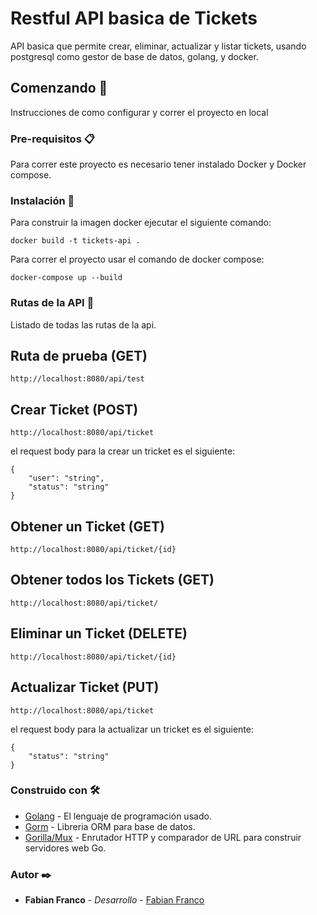 # Restful API basica de Tickets

API basica que permite crear, eliminar, actualizar y listar tickets, usando postgresql como gestor de base de datos, golang, y docker.

## Comenzando 🚀

Instrucciones de como configurar y correr el proyecto en local

### Pre-requisitos 📋

Para correr este proyecto es necesario tener instalado Docker y Docker compose.

### Instalación 🔧

Para construir la imagen docker ejecutar el siguiente comando:

```
docker build -t tickets-api . 
```

Para correr el proyecto usar el comando de docker compose:

```
docker-compose up --build
```

### Rutas de la API 🚀

Listado de todas las rutas de la api.

## Ruta de prueba (GET)

```
http://localhost:8080/api/test
```

## Crear Ticket (POST)

```
http://localhost:8080/api/ticket
```
el request body para la crear un tricket es el siguiente:

```
{
    "user": "string",
    "status": "string"
}
```

## Obtener un Ticket (GET)

```
http://localhost:8080/api/ticket/{id}
```

## Obtener todos los Tickets (GET)

```
http://localhost:8080/api/ticket/
```

## Eliminar un Ticket (DELETE)

```
http://localhost:8080/api/ticket/{id}
```

## Actualizar Ticket (PUT)

```
http://localhost:8080/api/ticket
```
el request body para la actualizar un tricket es el siguiente:

```
{
    "status": "string"
}
```

### Construido con 🛠️

* [Golang](https://golang.org/) - El lenguaje de programación usado.
* [Gorm](https://gorm.io/) - Libreria ORM para base de datos.
* [Gorilla/Mux](https://github.com/gorilla/mux) - Enrutador HTTP y comparador de URL para construir servidores web Go.

### Autor ✒️

* **Fabian Franco** - *Desarrollo* - [Fabian Franco](https://github.com/franco762)
